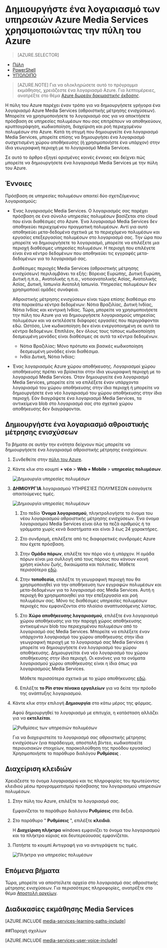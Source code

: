 <properties
    pageTitle=" Δημιουργήστε ένα λογαριασμό των υπηρεσιών Azure Media Services με την πύλη του Azure | Microsoft Azure"
    description="Αυτό το πρόγραμμα εκμάθησης σάς καθοδηγεί στα βήματα της δημιουργίας ενός λογαριασμού υπηρεσιών Azure Media Services με την πύλη του Azure."
    services="media-services"
    documentationCenter=""
    authors="Juliako"
    manager="erikre"
    editor=""/>

<tags
    ms.service="media-services"
    ms.workload="media"
    ms.tgt_pltfrm="na"
    ms.devlang="na"
    ms.topic="get-started-article"
    ms.date="10/24/2016"
    ms.author="juliako"/>


# <a name="create-an-azure-media-services-account-using-the-azure-portal"></a>Δημιουργήστε ένα λογαριασμό των υπηρεσιών Azure Media Services χρησιμοποιώντας την πύλη του Azure

> [AZURE.SELECTOR]
- [Πύλη](media-services-portal-create-account.md)
- [PowerShell](media-services-manage-with-powershell.md)
- [ΥΠΌΛΟΙΠΟ](http://msdn.microsoft.com/library/azure/dn194267.aspx)

> [AZURE.NOTE] Για να ολοκληρώσετε αυτό το πρόγραμμα εκμάθησης, χρειάζεστε ένα λογαριασμό Azure. Για λεπτομέρειες, ανατρέξτε στο θέμα [Azure δωρεάν δοκιμαστικής έκδοσης](https://azure.microsoft.com/pricing/free-trial/). 

Η πύλη του Azure παρέχει έναν τρόπο για να δημιουργήσετε γρήγορα ένα λογαριασμό Azure Media Services (αθροιστικής μέτρησης ενισχύσεων). Μπορείτε να χρησιμοποιήσετε το λογαριασμό σας για να αποκτήσετε πρόσβαση σε υπηρεσίες πολυμέσων που σας επιτρέπουν να αποθηκεύουν, κρυπτογράφηση, κωδικοποίηση, διαχείριση και ροή περιεχομένου πολυμέσων στο Azure. Κατά τη στιγμή που δημιουργείτε ένα λογαριασμό Media Services, μπορείτε επίσης να δημιουργήσει ένα λογαριασμό συσχετισμένη χώρου αποθήκευσης (ή χρησιμοποιήστε ένα υπάρχον) στην ίδια γεωγραφική περιοχή με το λογαριασμό Media Services.

Σε αυτό το άρθρο εξηγεί ορισμένες κοινές έννοιες και δείχνει πώς μπορείτε να δημιουργήσετε ένα λογαριασμό Media Services με την πύλη του Azure.

## <a name="concepts"></a>Έννοιες

Πρόσβαση σε υπηρεσίες πολυμέσων απαιτεί δύο σχετιζόμενους λογαριασμούς:

- Ένας λογαριασμός Media Services. Ο λογαριασμός σας παρέχει πρόσβαση σε ένα σύνολο υπηρεσίες πολυμέσων βασίζεται στο cloud που είναι διαθέσιμες στο Azure. Ένα λογαριασμό Media Services δεν αποθηκεύει περιεχομένου πραγματική πολυμέσων. Αντί για αυτό αποθηκεύει μετα-δεδομένα σχετικά με το περιεχόμενο πολυμέσων και εργασίες επεξεργασίας πολυμέσων στο λογαριασμό σας. Την ώρα που μπορείτε να δημιουργήσετε το λογαριασμό, μπορείτε να επιλέξετε μια περιοχή διαθέσιμες υπηρεσίες πολυμέσων. Η περιοχή που επιλέγετε είναι ένα κέντρο δεδομένων που αποθηκεύει τις εγγραφές μετα-δεδομένων για το λογαριασμό σας.

    Διαθέσιμες περιοχές Media Services (αθροιστικής μέτρησης ενισχύσεων) περιλαμβάνει τα εξής: Βόρειας Ευρώπης, Δυτική Ευρώπη, Δυτική η.π.α., Ανατολικής η.π.α., νοτιοανατολικής Ασίας, Ανατολικής Ασίας, Δυτική, Ιαπωνία Ανατολή Ιαπωνία. Υπηρεσίες πολυμέσων δεν χρησιμοποιεί ομάδες συνάφεια.
    
    Αθροιστικής μέτρησης ενισχύσεων είναι τώρα επίσης διαθέσιμο στο στα παρακάτω κέντρα δεδομένων: Νότια Βραζιλίας, Δυτική Ινδίας, Νότια Ινδίας και κεντρική Ινδίας. Τώρα, μπορείτε να χρησιμοποιήσετε την πύλη του Azure για να δημιουργήσετε λογαριασμούς υπηρεσίας πολυμέσων και να εκτελέσετε διάφορες εργασίες που περιγράφονται εδώ. Ωστόσο, Live κωδικοποίηση δεν είναι ενεργοποιημένη σε αυτά τα κέντρα δεδομένων. Επιπλέον, δεν όλους τους τύπους κωδικοποίηση δεσμευμένη μονάδες είναι διαθέσιμες σε αυτά τα κέντρα δεδομένων.
    
    - Νότια Βραζιλίας: Μόνο πρότυπο και βασικές κωδικοποίηση δεσμευμένη μονάδες είναι διαθέσιμα.
    - Ινδία Δυτική, Νότια Ινδίας: 

- Ένας λογαριασμός Azure χώρου αποθήκευσης. Λογαριασμοί χώρου αποθήκευσης πρέπει να βρίσκεται στην ίδια γεωγραφική περιοχή με το λογαριασμό Media Services. Όταν δημιουργείτε ένα λογαριασμό Media Services, μπορείτε είτε να επιλέξετε έναν υπάρχοντα λογαριασμό του χώρου αποθήκευσης στην ίδια περιοχή ή μπορείτε να δημιουργήσετε ένα νέο λογαριασμό του χώρου αποθήκευσης στην ίδια περιοχή. Εάν διαγράψετε ένα λογαριασμό Media Services, τα αντικείμενα blob στο λογαριασμό σας στο σχετικό χώρου αποθήκευσης δεν διαγράφονται.

## <a name="create-an-ams-account"></a>Δημιουργήστε ένα λογαριασμό αθροιστικής μέτρησης ενισχύσεων

Τα βήματα σε αυτήν την ενότητα δείχνουν πώς μπορείτε να δημιουργήσετε ένα λογαριασμό αθροιστικής μέτρησης ενισχύσεων.

1. Συνδεθείτε στην [πύλη του Azure](https://portal.azure.com/).
2. Κάντε κλικ στο κουμπί **+ νέο** > **Web + Mobile** > **υπηρεσίες πολυμέσων**.

    ![Δημιουργία υπηρεσίες πολυμέσων](./media/media-services-portal-vod-get-started/media-services-new1.png)

3. **ΔΗΜΙΟΥΡΓΊΑ** λογαριασμού ΥΠΗΡΕΣΊΕΣ ΠΟΛΥΜΈΣΩΝ εισαγάγετε απαιτούμενες τιμές.

    ![Δημιουργία υπηρεσίες πολυμέσων](./media/media-services-portal-vod-get-started/media-services-new3.png)
    
    1. Στο πεδίο **Όνομα λογαριασμού**, πληκτρολογήστε το όνομα του νέου λογαριασμού αθροιστικής μέτρησης ενισχύσεων. Ένα όνομα λογαριασμού Media Services είναι όλα τα πεζά αριθμούς ή τα γράμματα χωρίς κενά διαστήματα και είναι 3 έως 24 χαρακτήρες.
    2. Στο συνδρομή, επιλέξετε από τις διαφορετικές συνδρομές Azure που έχετε πρόσβαση.
    
    2. Στην **Ομάδα πόρων**, επιλέξτε τον πόρο νέο ή υπάρχον.  Η ομάδα πόρων είναι μια συλλογή από τους πόρους που κάνουν κοινή χρήση κύκλου ζωής, δικαιώματα και πολιτικές. Μάθετε περισσότερα [εδώ](azure-resource-manager/resource-group-overview.md#resource-groups).
    3. Στην **τοποθεσία**, επιλέξτε τη γεωγραφική περιοχή που θα χρησιμοποιηθεί για την αποθήκευση των εγγραφών πολυμέσων και μετα-δεδομένων για το λογαριασμό σας Media Services. Αυτή η περιοχή θα χρησιμοποιηθεί για την επεξεργασία και ροή πολυμέσων σας. Μόνο τις διαθέσιμες υπηρεσίες πολυμέσων περιοχές που εμφανίζονται στο πλαίσιο αναπτυσσόμενης λίστας. 
    
    3. Στο **Χώρο αποθήκευσης λογαριασμού**, επιλέξτε ένα λογαριασμό χώρου αποθήκευσης για την παροχή χώρος αποθήκευσης αντικειμένων blob του περιεχομένου πολυμέσων από το λογαριασμό σας Media Services. Μπορείτε να επιλέξετε έναν υπάρχοντα λογαριασμό του χώρου αποθήκευσης στην ίδια γεωγραφική περιοχή με το λογαριασμό σας Media Services ή μπορείτε να δημιουργήσετε ένα λογαριασμό του χώρου αποθήκευσης. Δημιουργείται ένα νέο λογαριασμό του χώρου αποθήκευσης στην ίδια περιοχή. Οι κανόνες για τα ονόματα λογαριασμού χώρου αποθήκευσης είναι η ίδια όπως για λογαριασμούς Media Services.

        Μάθετε περισσότερα σχετικά με το χώρο αποθήκευσης [εδώ](storage-introduction.md).

    4. Επιλέξτε **το Pin στον πίνακα εργαλείων** για να δείτε την πρόοδο της ανάπτυξης λογαριασμού.
    
7. Κάντε κλικ στην επιλογή **Δημιουργία** στο κάτω μέρος της φόρμας.

    Αφού δημιουργηθεί το λογαριασμό με επιτυχία, η κατάσταση αλλάζει για να **εκτελείται**. 

    ![Ρυθμίσεις των υπηρεσιών πολυμέσων](./media/media-services-portal-vod-get-started/media-services-settings.png)

    Για να διαχειριστείτε το λογαριασμό σας αθροιστικής μέτρησης ενισχύσεων (για παράδειγμα, αποστολή βίντεο, κωδικοποιείτε περιουσιακών στοιχείων, παρακολούθηση της προόδου εργασίας) Χρησιμοποιήστε το παράθυρο διαλόγου **Ρυθμίσεις** .

## <a name="manage-keys"></a>Διαχείριση κλειδιών

Χρειάζεστε το όνομα λογαριασμού και τις πληροφορίες του πρωτεύοντος κλειδιού μέσω προγραμματισμού πρόσβασης του λογαριασμού υπηρεσιών πολυμέσων.

1. Στην πύλη του Azure, επιλέξτε το λογαριασμό σας. 

    Εμφανίζεται το παράθυρο διαλόγου **Ρυθμίσεις** στα δεξιά. 

2. Στο παράθυρο " **Ρυθμίσεις** ", επιλέξτε **κλειδιά**. 

    Η **Διαχείριση πλήκτρα** windows εμφανίζει το όνομα του λογαριασμού και τα πλήκτρα κύριας και δευτερεύουσας εμφανίζεται. 
3. Πατήστε το κουμπί Αντιγραφή για να αντιγράψετε τις τιμές.
    
    ![Πλήκτρα για υπηρεσίες πολυμέσων](./media/media-services-portal-vod-get-started/media-services-keys.png)

## <a name="next-steps"></a>Επόμενα βήματα

Τώρα, μπορείτε να αποστείλετε αρχεία στο λογαριασμό σας αθροιστικής μέτρησης ενισχύσεων. Για περισσότερες πληροφορίες, ανατρέξτε στο θέμα [Αποστολή αρχείων](media-services-portal-upload-files.md).

## <a name="media-services-learning-paths"></a>Διαδικασίες εκμάθησης Media Services

[AZURE.INCLUDE [media-services-learning-paths-include](../../includes/media-services-learning-paths-include.md)]

##<a name="provide-feedback"></a>Παροχή σχολίων

[AZURE.INCLUDE [media-services-user-voice-include](../../includes/media-services-user-voice-include.md)]


